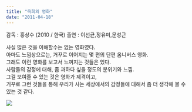 ```yaml
---
title: "옥희의 영화"
date: "2011-04-18"
---
```



감독 : 홍상수 (2010 / 한국)
출연 : 이선균,정유미,문성근

  
사실 많은 것을 이해할수는 없는 영화였다.  
아마도 느낌상으로는, 거꾸로 이어지는 몇 편의 단편 옴니버스 영화.  
그래도 이런 영화를 보고서 느껴지는 것들은 있다.  
사람들의 감정에 대해, 좀 과하다 싶을 정도의 분위기와 느낌.  
그걸 보여줄 수 있는 것은 영화가 제격이고,  
거꾸로 그런 것들을 통해 우리가 사는 세상에서의 감정들에 대해서 좀 더 생각해 볼 수 있는 것 같다.


![](../photo/2011-04-18-옥희의_영화.jpg)